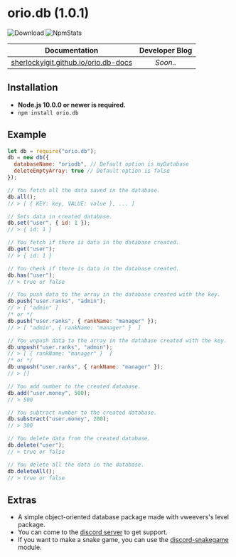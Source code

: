 # orio.db (1.0.1)
![Download](https://img.shields.io/npm/dt/orio.db.svg?style=flat-square) 
![NpmStats](https://nodei.co/npm/orio.db.png?downloads=true&stars=true)

| Documentation | Developer Blog |
| :---: | :---: |
| [sherlockyigit.github.io/orio.db-docs](https://sherlockyigit.github.io/orio.db-docs) | *Soon..* |

## Installation
* **Node.js 10.0.0 or newer is required.**  
* `npm install orio.db` 

## Example
```js
let db = require("orio.db");
db = new db({
  databaseName: "oriodb", // Default option is myDatabase 
  deleteEmptyArray: true // Default option is false
});

// You fetch all the data saved in the database.
db.all();
// > [ { KEY: key, VALUE: value }, ... ]

// Sets data in created database.
db.set("user", { id: 1 });
// > { id: 1 }

// You fetch if there is data in the database created.
db.get("user");
// > { id: 1 }

// You check if there is data in the database created.
db.has("user");
// > true or false

// You push data to the array in the database created with the key.
db.push("user.ranks", "admin");
// > [ "admin" ]
/* or */
db.push("user.ranks", { rankName: "manager" });
// > [ "admin", { rankName: "manager" }  ]

// You unpush data to the array in the database created with the key.
db.unpush("user.ranks", "admin");
// > [ { rankName: "manager" }  ]
/* or */
db.unpush("user.ranks", { rankName: "manager" });
// > []

// You add number to the created database.
db.add("user.money", 500);
// > 500 

// You subtract number to the created database.
db.substract("user.money", 200);
// > 300

// You delete data from the created database.
db.delete("user"); 
// > true or false

// You delete all the data in the database.
db.deleteAll();
// > true or false
```
## Extras
* A simple object-oriented database package made with vweevers's level package.
* You can come to the [discord server](https://discord.gg/YdHRnsc) to get support.
* If you want to make a snake game, you can use the [discord-snakegame](https://npmjs.com/discord-snakegame) module.
